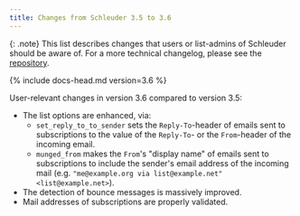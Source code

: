 ```yaml
---
title: Changes from Schleuder 3.5 to 3.6
---
```


{: .note}
This list describes changes that users or list-admins of Schleuder should be aware of. For a more technical changelog, please see the [repository](https://0xacab.org/schleuder/schleuder).

{% include docs-head.md version=3.6 %}

User-relevant changes in version 3.6 compared to version 3.5:

* The list options are enhanced, via:
  * `set_reply_to_to_sender` sets the `Reply-To`-header of emails sent to subscriptions to the value of the `Reply-To`- or the `From`-header of the incoming email.
  * `munged_from` makes the `From`'s "display name" of emails sent to subscriptions to include the sender's email address of the incoming mail (e.g. `"me@example.org via list@example.net" <list@example.net>`).
* The detection of bounce messages is massively improved.
* Mail addresses of subscriptions are properly validated.
